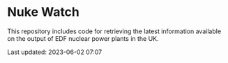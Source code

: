 # Nuke Watch

This repository includes code for retrieving the latest information available on the output of EDF nuclear power plants in the UK.

Last updated: 2023-06-02 07:07